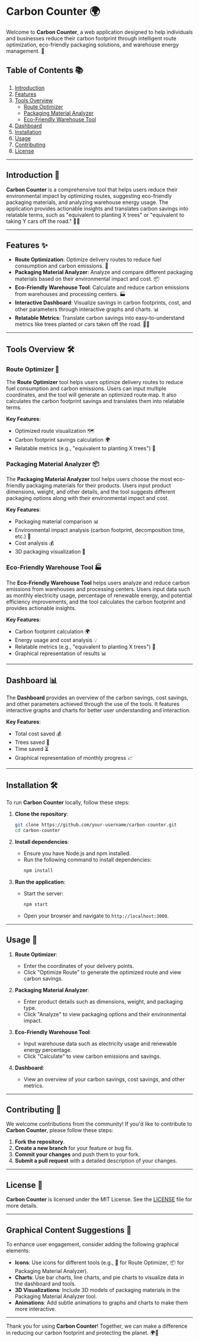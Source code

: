 # Carbon Counter 🌍

Welcome to **Carbon Counter**, a web application designed to help individuals and businesses reduce their carbon footprint through intelligent route optimization, eco-friendly packaging solutions, and warehouse energy management. 🌱

## Table of Contents 📚

1. [Introduction](#introduction-)
2. [Features](#features-)
3. [Tools Overview](#tools-overview-)
   - [Route Optimizer](#route-optimizer-)
   - [Packaging Material Analyzer](#packaging-material-analyzer-)
   - [Eco-Friendly Warehouse Tool](#eco-friendly-warehouse-tool-)
4. [Dashboard](#dashboard-)
5. [Installation](#installation-)
6. [Usage](#usage-)
7. [Contributing](#contributing-)
8. [License](#license-)

---

## Introduction 🌟

**Carbon Counter** is a comprehensive tool that helps users reduce their environmental impact by optimizing routes, suggesting eco-friendly packaging materials, and analyzing warehouse energy usage. The application provides actionable insights and translates carbon savings into relatable terms, such as "equivalent to planting X trees" or "equivalent to taking Y cars off the road." 🌳🚗

---

## Features ✨

- **Route Optimization**: Optimize delivery routes to reduce fuel consumption and carbon emissions. 🚚
- **Packaging Material Analyzer**: Analyze and compare different packaging materials based on their environmental impact and cost. 📦
- **Eco-Friendly Warehouse Tool**: Calculate and reduce carbon emissions from warehouses and processing centers. 🏭
- **Interactive Dashboard**: Visualize savings in carbon footprints, cost, and other parameters through interactive graphs and charts. 📊
- **Relatable Metrics**: Translate carbon savings into easy-to-understand metrics like trees planted or cars taken off the road. 🌳🚗

---

## Tools Overview 🛠️

### Route Optimizer 🚗

The **Route Optimizer** tool helps users optimize delivery routes to reduce fuel consumption and carbon emissions. Users can input multiple coordinates, and the tool will generate an optimized route map. It also calculates the carbon footprint savings and translates them into relatable terms.

**Key Features**:
- Optimized route visualization 🗺️
- Carbon footprint savings calculation 🌍
- Relatable metrics (e.g., "equivalent to planting X trees") 🌳

### Packaging Material Analyzer 📦

The **Packaging Material Analyzer** tool helps users choose the most eco-friendly packaging materials for their products. Users input product dimensions, weight, and other details, and the tool suggests different packaging options along with their environmental impact and cost.

**Key Features**:
- Packaging material comparison 📊
- Environmental impact analysis (carbon footprint, decomposition time, etc.) 🌱
- Cost analysis 💰
- 3D packaging visualization 🎨

### Eco-Friendly Warehouse Tool 🏭

The **Eco-Friendly Warehouse Tool** helps users analyze and reduce carbon emissions from warehouses and processing centers. Users input data such as monthly electricity usage, percentage of renewable energy, and potential efficiency improvements, and the tool calculates the carbon footprint and provides actionable insights.

**Key Features**:
- Carbon footprint calculation 🌍
- Energy usage and cost analysis 💡
- Relatable metrics (e.g., "equivalent to planting X trees") 🌳
- Graphical representation of results 📊

---

## Dashboard 📊

The **Dashboard** provides an overview of the carbon savings, cost savings, and other parameters achieved through the use of the tools. It features interactive graphs and charts for better user understanding and interaction.

**Key Features**:
- Total cost saved 💰
- Trees saved 🌳
- Time saved ⏳
- Graphical representation of monthly progress 📈

---

## Installation 🛠️

To run **Carbon Counter** locally, follow these steps:

1. **Clone the repository**:
   ```bash
   git clone https://github.com/your-username/carbon-counter.git
   cd carbon-counter
   ```

2. **Install dependencies**:
   - Ensure you have Node.js and npm installed.
   - Run the following command to install dependencies:
     ```bash
     npm install
     ```

3. **Run the application**:
   - Start the server:
     ```bash
     npm start
     ```
   - Open your browser and navigate to `http://localhost:3000`.

---

## Usage 🚀

1. **Route Optimizer**:
   - Enter the coordinates of your delivery points.
   - Click "Optimize Route" to generate the optimized route and view carbon savings.

2. **Packaging Material Analyzer**:
   - Enter product details such as dimensions, weight, and packaging type.
   - Click "Analyze" to view packaging options and their environmental impact.

3. **Eco-Friendly Warehouse Tool**:
   - Input warehouse data such as electricity usage and renewable energy percentage.
   - Click "Calculate" to view carbon emissions and savings.

4. **Dashboard**:
   - View an overview of your carbon savings, cost savings, and other metrics.

---

## Contributing 🤝

We welcome contributions from the community! If you'd like to contribute to **Carbon Counter**, please follow these steps:

1. **Fork the repository**.
2. **Create a new branch** for your feature or bug fix.
3. **Commit your changes** and push them to your fork.
4. **Submit a pull request** with a detailed description of your changes.

---

## License 📜

**Carbon Counter** is licensed under the MIT License. See the [LICENSE](LICENSE) file for more details.

---

## Graphical Content Suggestions 🎨

To enhance user engagement, consider adding the following graphical elements:

- **Icons**: Use icons for different tools (e.g., 🚗 for Route Optimizer, 📦 for Packaging Material Analyzer).
- **Charts**: Use bar charts, line charts, and pie charts to visualize data in the dashboard and tools.
- **3D Visualizations**: Include 3D models of packaging materials in the Packaging Material Analyzer tool.
- **Animations**: Add subtle animations to graphs and charts to make them more interactive.

---

Thank you for using **Carbon Counter**! Together, we can make a difference in reducing our carbon footprint and protecting the planet. 🌍💚
